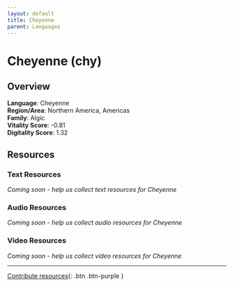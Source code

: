 ```yaml
---
layout: default
title: Cheyenne
parent: Languages
---
```


# Cheyenne (chy)

## Overview

**Language**: Cheyenne  
**Region/Area**: Northern America, Americas  
**Family**: Algic  
**Vitality Score**: -0.81  
**Digitality Score**: 1.32  

## Resources

### Text Resources
*Coming soon - help us collect text resources for Cheyenne*

### Audio Resources
*Coming soon - help us collect audio resources for Cheyenne*

### Video Resources
*Coming soon - help us collect video resources for Cheyenne*

---

[Contribute resources](https://fairtrain.github.io/){: .btn .btn-purple }
